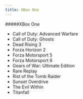 ```yaml
---
title: XBox One
---
```


#####XBox One

* Call of Duty: Advanced Warfare
* Call of Duty: Ghosts
* Dead Rising 3
* Forza Horizon 2
* Forza Motorsport 5
* Forza Motorsport 6
* Gears of War: Ultimate Edition
* Rare Replay
* Rist of the Tomb Raider
* Sunset Overdrive
* The Evil Within
* Titanfall

